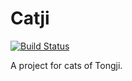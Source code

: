 # Catji

[![Build Status](https://travis-ci.org/Kingzoey/Catji.svg?branch=dev)](https://travis-ci.org/Kingzoey/Catji)

A project for cats of Tongji.

